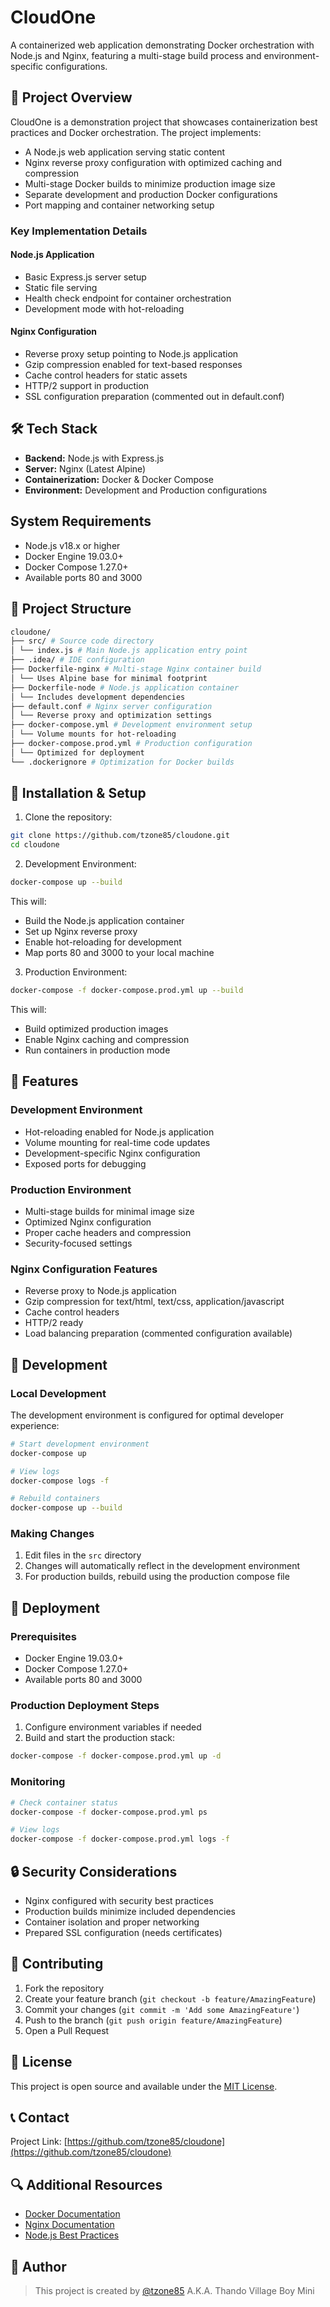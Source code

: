 # CloudOne

A containerized web application demonstrating Docker orchestration with Node.js and Nginx, featuring a multi-stage build process and environment-specific configurations.

## 🚀 Project Overview

CloudOne is a demonstration project that showcases containerization best practices and Docker orchestration. The project implements:

- A Node.js web application serving static content
- Nginx reverse proxy configuration with optimized caching and compression
- Multi-stage Docker builds to minimize production image size
- Separate development and production Docker configurations
- Port mapping and container networking setup

### Key Implementation Details

#### Node.js Application
- Basic Express.js server setup
- Static file serving
- Health check endpoint for container orchestration
- Development mode with hot-reloading

#### Nginx Configuration
- Reverse proxy setup pointing to Node.js application
- Gzip compression enabled for text-based responses
- Cache control headers for static assets
- HTTP/2 support in production
- SSL configuration preparation (commented out in default.conf)

## 🛠️ Tech Stack

- **Backend:** Node.js with Express.js
- **Server:** Nginx (Latest Alpine)
- **Containerization:** Docker & Docker Compose
- **Environment:** Development and Production configurations

## System Requirements

- Node.js v18.x or higher
- Docker Engine 19.03.0+
- Docker Compose 1.27.0+
- Available ports 80 and 3000

## 📁 Project Structure
```bash
cloudone/
├── src/ # Source code directory
│ └── index.js # Main Node.js application entry point
├── .idea/ # IDE configuration
├── Dockerfile-nginx # Multi-stage Nginx container build
│ └── Uses Alpine base for minimal footprint
├── Dockerfile-node # Node.js application container
│ └── Includes development dependencies
├── default.conf # Nginx server configuration
│ └── Reverse proxy and optimization settings
├── docker-compose.yml # Development environment setup
│ └── Volume mounts for hot-reloading
├── docker-compose.prod.yml # Production configuration
│ └── Optimized for deployment
└── .dockerignore # Optimization for Docker builds
```
## 🔧 Installation & Setup

1. Clone the repository:

```bash
git clone https://github.com/tzone85/cloudone.git
cd cloudone
```


2. Development Environment:

```bash
docker-compose up --build
```

This will:
- Build the Node.js application container
- Set up Nginx reverse proxy
- Enable hot-reloading for development
- Map ports 80 and 3000 to your local machine

3. Production Environment:
```bash
docker-compose -f docker-compose.prod.yml up --build
```
This will:
- Build optimized production images
- Enable Nginx caching and compression
- Run containers in production mode

## 🌟 Features

### Development Environment
- Hot-reloading enabled for Node.js application
- Volume mounting for real-time code updates
- Development-specific Nginx configuration
- Exposed ports for debugging

### Production Environment
- Multi-stage builds for minimal image size
- Optimized Nginx configuration
- Proper cache headers and compression
- Security-focused settings

### Nginx Configuration Features
- Reverse proxy to Node.js application
- Gzip compression for text/html, text/css, application/javascript
- Cache control headers
- HTTP/2 ready
- Load balancing preparation (commented configuration available)

## 🔨 Development

### Local Development
The development environment is configured for optimal developer experience:
```bash
# Start development environment
docker-compose up

# View logs
docker-compose logs -f

# Rebuild containers
docker-compose up --build
```

### Making Changes
1. Edit files in the `src` directory
2. Changes will automatically reflect in the development environment
3. For production builds, rebuild using the production compose file

## 🚀 Deployment

### Prerequisites
- Docker Engine 19.03.0+
- Docker Compose 1.27.0+
- Available ports 80 and 3000

### Production Deployment Steps
1. Configure environment variables if needed
2. Build and start the production stack:
```bash
docker-compose -f docker-compose.prod.yml up -d
```

### Monitoring
```bash
# Check container status
docker-compose -f docker-compose.prod.yml ps

# View logs
docker-compose -f docker-compose.prod.yml logs -f
```

## 🔒 Security Considerations

- Nginx configured with security best practices
- Production builds minimize included dependencies
- Container isolation and proper networking
- Prepared SSL configuration (needs certificates)

## 🤝 Contributing

1. Fork the repository
2. Create your feature branch (`git checkout -b feature/AmazingFeature`)
3. Commit your changes (`git commit -m 'Add some AmazingFeature'`)
4. Push to the branch (`git push origin feature/AmazingFeature`)
5. Open a Pull Request

## 📝 License

This project is open source and available under the [MIT License](LICENSE).

## 📞 Contact

Project Link: [https://github.com/tzone85/cloudone](https://github.com/tzone85/cloudone)

## 🔍 Additional Resources

- [Docker Documentation](https://docs.docker.com/)
- [Nginx Documentation](https://nginx.org/en/docs/)
- [Node.js Best Practices](https://nodejs.org/en/docs/guides/nodejs-docker-webapp)

## 🥸 Author
> This project is created by [@tzone85](https://github.com/tzone85)
> A.K.A. Thando Village Boy Mini